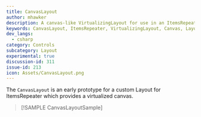 ```yaml
---
title: CanvasLayout
author: mhawker
description: A canvas-like VirtualizingLayout for use in an ItemsRepeater
keywords: CanvasLayout, ItemsRepeater, VirtualizingLayout, Canvas, Layout, Panel, Arrange
dev_langs:
  - csharp
category: Controls
subcategory: Layout
experimental: true
discussion-id: 311
issue-id: 213
icon: Assets/CanvasLayout.png
---
```


The `CanvasLayout` is an early prototype for a custom Layout for ItemsRepeater which provides a virtualized canvas.

> [!SAMPLE CanvasLayoutSample]
